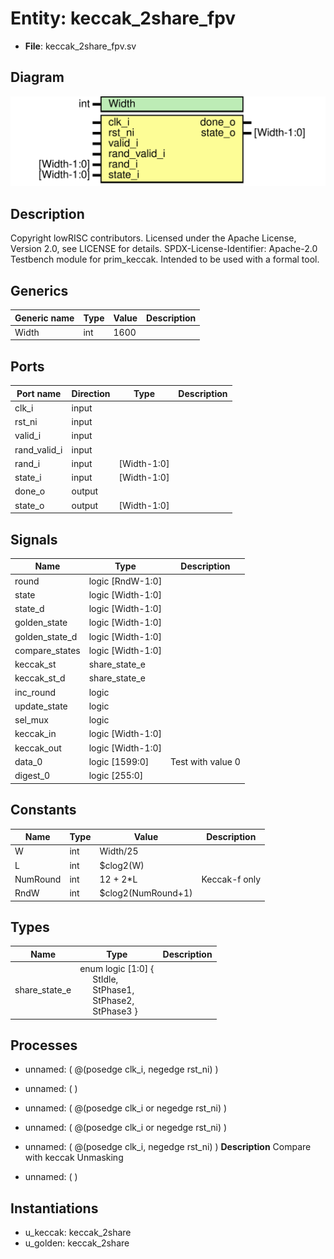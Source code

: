 # Entity: keccak_2share_fpv

- **File**: keccak_2share_fpv.sv
## Diagram

![Diagram](keccak_2share_fpv.svg "Diagram")
## Description

Copyright lowRISC contributors.
 Licensed under the Apache License, Version 2.0, see LICENSE for details.
 SPDX-License-Identifier: Apache-2.0
 Testbench module for prim_keccak. Intended to be used with a formal tool.
 
## Generics

| Generic name | Type | Value | Description |
| ------------ | ---- | ----- | ----------- |
| Width        | int  | 1600  |             |
## Ports

| Port name    | Direction | Type        | Description |
| ------------ | --------- | ----------- | ----------- |
| clk_i        | input     |             |             |
| rst_ni       | input     |             |             |
| valid_i      | input     |             |             |
| rand_valid_i | input     |             |             |
| rand_i       | input     | [Width-1:0] |             |
| state_i      | input     | [Width-1:0] |             |
| done_o       | output    |             |             |
| state_o      | output    | [Width-1:0] |             |
## Signals

| Name           | Type              | Description        |
| -------------- | ----------------- | ------------------ |
| round          | logic [RndW-1:0]  |                    |
| state          | logic [Width-1:0] |                    |
| state_d        | logic [Width-1:0] |                    |
| golden_state   | logic [Width-1:0] |                    |
| golden_state_d | logic [Width-1:0] |                    |
| compare_states | logic [Width-1:0] |                    |
| keccak_st      | share_state_e     |                    |
| keccak_st_d    | share_state_e     |                    |
| inc_round      | logic             |                    |
| update_state   | logic             |                    |
| sel_mux        | logic             |                    |
| keccak_in      | logic [Width-1:0] |                    |
| keccak_out     | logic [Width-1:0] |                    |
| data_0         | logic [1599:0]    | Test with value 0  |
| digest_0       | logic [255:0]     |                    |
## Constants

| Name     | Type | Value              | Description   |
| -------- | ---- | ------------------ | ------------- |
| W        | int  | Width/25           |               |
| L        | int  | $clog2(W)          |               |
| NumRound | int  | 12 + 2*L           | Keccak-f only |
| RndW     | int  | $clog2(NumRound+1) |               |
## Types

| Name          | Type                                                                                                                                                                                                                        | Description |
| ------------- | --------------------------------------------------------------------------------------------------------------------------------------------------------------------------------------------------------------------------- | ----------- |
| share_state_e | enum logic [1:0] {<br><span style="padding-left:20px">     StIdle,<br><span style="padding-left:20px">     StPhase1,<br><span style="padding-left:20px">     StPhase2,<br><span style="padding-left:20px">     StPhase3   } |             |
## Processes
- unnamed: ( @(posedge clk_i, negedge rst_ni) )
- unnamed: (  )
- unnamed: ( @(posedge clk_i or negedge rst_ni) )
- unnamed: ( @(posedge clk_i or negedge rst_ni) )
- unnamed: ( @(posedge clk_i, negedge rst_ni) )
**Description**
Compare with keccak Unmasking

- unnamed: (  )
## Instantiations

- u_keccak: keccak_2share
- u_golden: keccak_2share
